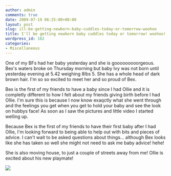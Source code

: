 ```yaml
---
author: admin
comments: true
date: 2009-07-19 06:25:00+00:00
layout: post
slug: ill-be-getting-newborn-baby-cuddles-today-or-tomorrow-woohoo
title: I'll be getting newborn baby cuddles today or tomorrow! woohoo!
wordpress_id: 162
categories:
- Miscellaneous
---
```


One of my BFs had her baby yesterday and she is gooooooooorgeous.  Bex's waters broke on Thursday morning but baby Ivy was not born until yesterday evening at 5.42 weighing 8lbs 5.  She has a whole head of dark brown hair.  I'm so so excited to meet her and so proud of Bex.  


  


Bex is the first of my friends to have a baby since I had Ollie and it is completly different to how I felt about my friends giving birth before I had Ollie.  I'm sure this is because I now know exaqctly what she went through and the feelings you get when you get to hold your baby and see the look on hubbys face!  As soon as I saw the pictures and little video I started welling up.  

  


Because Bex is the first of my friends to have their first baby after I had Ollie, I'm looking forward to being able to help out with bits and pieces of advice.  I can't wait to be asked questions about things... although Bex looks like she has taken so well she might not need to ask me baby advice! hehe!

  


She is also moving house, to just a couple of streets away from me!  Ollie is excited about his new playmate!

![](https://blogger.googleusercontent.com/tracker/251139911615938991-4203387973345642880?l=www.outmumbered.com)
